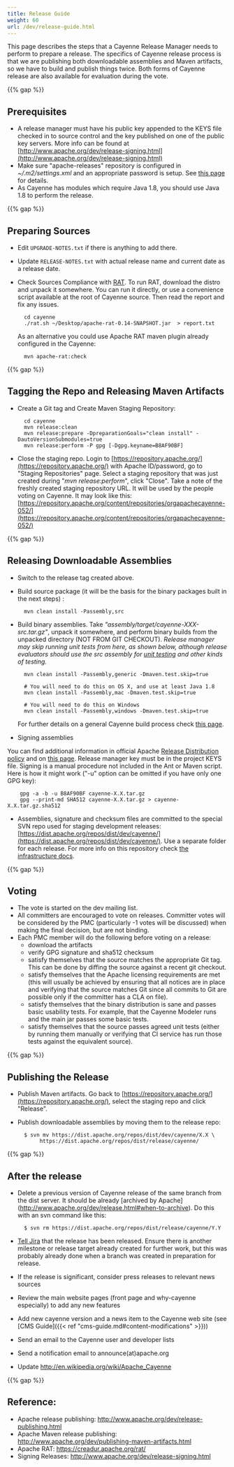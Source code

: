 ```yaml
---
title: Release Guide
weight: 60
url: /dev/release-guide.html
---
```


This page describes the steps that a Cayenne Release Manager needs to
perform to prepare a release. The specifics of Cayenne release process is
that we are publishing both downloadable assemblies and Maven artifacts, so
we have to build and publish things twice. Both forms of Cayenne release
are also available for evaluation during the vote.

{{% gap %}}

## Prerequisites

* A release manager must have his public key appended to the KEYS file
checked in to source control and the key published on one of the public key servers.
More info can be found at [http://www.apache.org/dev/release-signing.html](http://www.apache.org/dev/release-signing.html)
* Make sure "apache-releases" repository is configured in
*~/.m2/settings.xml* and an appropriate password is setup. See [this page](http://www.apache.org/dev/publishing-maven-artifacts.html)
 for details.
* As Cayenne has modules which require Java 1.8, you should use Java 1.8 to perform the release.

{{% gap %}}


## Preparing Sources

* Edit `UPGRADE-NOTES.txt` if there is anything to add there.
* Update `RELEASE-NOTES.txt` with actual release name and current date as a release date.
* Check Sources Compliance with [RAT](http://creadur.apache.org/rat/). To run RAT,
download the distro and unpack it somewhere. You can run it directly, or use a convenience script available at the root of Cayenne 
source. Then read the report and fix any issues.

        cd cayenne
        ./rat.sh ~/Desktop/apache-rat-0.14-SNAPSHOT.jar  > report.txt
        
    As an alternative you could use Apache RAT maven plugin already configured in the Cayenne:
        
        mvn apache-rat:check

{{% gap %}}
    

## Tagging the Repo and Releasing Maven Artifacts 


* Create a Git tag and Create Maven Staging Repository:

        cd cayenne
        mvn release:clean
        mvn release:prepare -DpreparationGoals="clean install" -DautoVersionSubmodules=true
        mvn release:perform -P gpg [-Dgpg.keyname=B8AF90BF]

* Close the staging repo. Login to [https://repository.apache.org/](https://repository.apache.org/) with
Apache ID/password, go to "Staging Repositories" page. Select a staging
repository that was just created during "*mvn release:perform*", click
"Close". Take a note of the freshly created staging repository URL. It will
be used by the people voting on Cayenne. It may look like this:
[https://repository.apache.org/content/repositories/orgapachecayenne-052/](https://repository.apache.org/content/repositories/orgapachecayenne-052/) 

{{% gap %}}


## Releasing Downloadable Assemblies

* Switch to the release tag created above.

* Build source package (it will be the basis for the binary packages built
in the next steps) :

        mvn clean install -Passembly,src
    
* Build binary assemblies. Take *"assembly/target/cayenne-XXX-src.tar.gz"*, unpack it somewhere, and
perform binary builds from the unpacked directory (NOT FROM GIT CHECKOUT). _Release manager may skip 
running unit tests from here, as shown
below, although release evaluators should use the src assembly for [unit testing](running-unit-tests.html)
 and other kinds of testing._ 
    
        mvn clean install -Passembly,generic -Dmaven.test.skip=true

        # You will need to do this on OS X, and use at least Java 1.8
        mvn clean install -Passembly,mac -Dmaven.test.skip=true

        # You will need to do this on Windows
        mvn clean install -Passembly,windows -Dmaven.test.skip=true

    For further details on a general Cayenne build process check [this page](building-cayenne.html).

* Signing assemblies

You can find additional information in official Apache [Release Distribution policy](http://www.apache.org/dev/release-distribution) 
and on [this page](http://www.apache.org/dev/release-signing.html). 
Release manager key must be in the project KEYS file. Signing is a manual
procedure not included in the Ant or Maven script. Here is how it might
work ("-u" option can be omitted if you have only one GPG key):

        gpg -a -b -u B8AF90BF cayenne-X.X.tar.gz
        gpg --print-md SHA512 cayenne-X.X.tar.gz > cayenne-X.X.tar.gz.sha512

* Assemblies, signature and checksum files are committed to the special SVN repo
  used for staging development releases: [https://dist.apache.org/repos/dist/dev/cayenne/](https://dist.apache.org/repos/dist/dev/cayenne/). 
  Use a separate folder for each release. For more info on this repository check [the infrastructure docs](http://apache.org/legal/release-policy.html#stage).

{{% gap %}}


## Voting

* The vote is started on the dev mailing list.
* All committers are encouraged to vote on releases. Committer votes will
be considered by the PMC (particularly -1 votes will be discussed) when
making the final decision, but are not binding.
* Each PMC member will do the following before voting on a release:
    * download the artifacts
    * verify GPG signature and sha512 checksum 
    * satisfy themselves that the source matches the appropriate Git tag.
This can be done by diffing the source against a recent git checkout.
    * satisfy themselves that the Apache licensing requirements are met (this
will usually be achieved by ensuring that all notices are in place and
verifying that the source matches Git since all commits to Git are possible
only if the committer has a CLA on file).
    * satisfy themselves that the binary distribution is sane and passes
basic usability tests. For example, that the Cayenne Modeler runs and the
main jar passes some basic tests.
    * satisfy themselves that the source passes agreed unit tests (either by
running them manually or verifying that CI service has run those tests against
the equivalent source). 

{{% gap %}}


## Publishing the Release

* Publish Maven artifacts. Go back to [https://repository.apache.org/](https://repository.apache.org/),
select the staging repo and click "Release".

* Publish downloadable assemblies by moving them to the release repo:

        $ svn mv https://dist.apache.org/repos/dist/dev/cayenne/X.X \
             https://dist.apache.org/repos/dist/release/cayenne/
    
{{% gap %}}


## After the release


* Delete a previous version of Cayenne release of the same branch from the dist server. 
  It should be already [archived by Apache] (http://www.apache.org/dev/release.html#when-to-archive). Do this with an svn command like this:

        $ svn rm https://dist.apache.org/repos/dist/release/cayenne/Y.Y

* [Tell Jira](https://issues.apache.org/jira/plugins/servlet/project-config/CAY/versions)
 that the release has been released. Ensure there is another milestone or
release target already created for further work, but this was probably
already done when a branch was created in preparation for release.
* If the release is significant, consider press releases to relevant news
sources
* Review the main website pages (front page and why-cayenne especially) to
add any new features
* Add new cayenne version and a news item to the Cayenne web site (see [CMS Guide]({{< ref "cms-guide.md#content-modifications" >}}))
* Send an email to the Cayenne user and developer lists
* Send a notification email to announce(at)apache.org
* Update http://en.wikipedia.org/wiki/Apache_Cayenne

{{% gap %}}

    
## Reference:
    
* Apache release publishing: http://www.apache.org/dev/release-publishing.html
* Apache Maven release publishing: http://www.apache.org/dev/publishing-maven-artifacts.html
* Apache RAT: https://creadur.apache.org/rat/
* Signing Releases: http://www.apache.org/dev/release-signing.html
